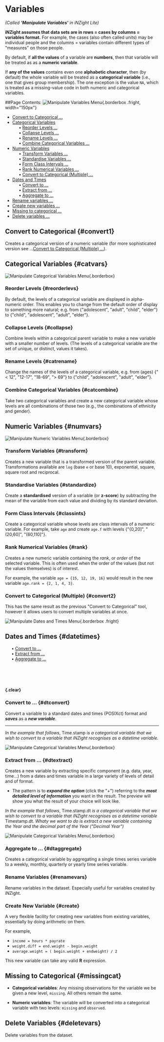 # Variables
_(Called __'Manipulate Variables'__ in iNZight Lite)_

__iNZight assumes that data sets are in rows = cases by columns = variables format.__ For example, the cases (also often called units) may be individual people and the columns = variables contain different types of "measures" on those people.

By default, if __all the values__ of a variable are __numbers__, then that variable will be treated as as a __numeric variable__.

If __any of the values__ contains even one __alphabetic character__, then (by default) the whole variable will be treated as a __categorical variable__ (i.e., one that gives group membership). The one exception is  the value `NA`, which is treated as a missing-value code in both numeric and categorical variables.

##Page Contents:
![Manipulate Variables Menu](../../img/user_guides/interface/4_inzight_menu_variables.png){.borderbox .fright, width="150px"}
* [Convert to Categorical ...](#convert1)
* [Categorical Variables](#catvars)  
&emsp;&ensp;&bull; [Reorder Levels ...](#reorder)   
&emsp;&ensp;&bull; [Collapse Levels ...](#collapse)   
&emsp;&ensp;&bull; [Rename Levels ...](#renamelevs)   
&emsp;&ensp;&bull; [Combine Categorical Variables ...](#catcombine)   
* [Numeric Variables](#numvars)  
&emsp;&ensp;&bull; [Transform Variables ...](#transform)   
&emsp;&ensp;&bull; [Standardise Variables ...](#standardize)   
&emsp;&ensp;&bull; [Form Class Intervals ...](#classints)   
&emsp;&ensp;&bull; [Rank Numerical Variables ...](#rank)   
&emsp;&ensp;&bull; [Convert to Categorical (Multiple) ...](#convert2)   
* [Dates and Times](#datetimes)  
&emsp;&ensp;&bull; [Convert to ...](#dtconvert)   
&emsp;&ensp;&bull; [Extract from ...](#dtextract)   
&emsp;&ensp;&bull; [Aggregate to ...](#dtaggregate) 
* [Rename variables ...](#renamevars)  
* [Create new variables ...](#create)  
* [Missing to categorical ...](#missingcat)  
* [Delete variables ...](#deletevars)  

## Convert to Categorical {#convert1}
Creates a categorical version of a numeric variable (for more sophisticated version see ...[Convert to Categorical (Multiple) ...](#convert2)).


## Categorical Variables     {#catvars}
![Manipulate Categorical Variables Menu](../../img/user_guides/variables/1_menu_categorical.png){.borderbox}

### Reorder Levels {#reorderlevs}
By default, the levels of a categorical variable are displayed in alpha-numeric order. This enables you to change from the default order of display to something more natural; e.g. from {"adolescent", "adult", "child", "elder"} to {"child", "adolescent", "adult", "elder"}.


### Collapse Levels {#collapse}
Combine levels within a categorical parent variable to make a new variable with a smaller number of levels. (The levels of a categorical variable are the set of unique, or distinct, values it takes).

### Rename Levels {#catrename}
Change the names of the levels of a categorical variable, e.g. from (ages) {"< 12", "12-17", "18-69", "> 69"} to {"child", "adolescent", "adult", "elder"}.

### Combine Categorical Variables {#catcombine}
Take two categorical variables and create a new categorical variable whose levels are all combinations of those two (e.g., the combinations of ethnicity and gender).

## Numeric Variables       {#numvars}
![Manipulate Numeric Variables Menu](../../img/user_guides/variables/2_menu_numerical.png){.borderbox}

### Transform Variables {#transform}
Creates a new variable that is a transformed version of the parent variable. Transformations available are `log` (base `e` or base 10), exponential, square, square root and reciprocal.


### Standardise Variables  {#standardize}
Create a __standardised__ version of a variable (or __z-score__) by subtracting the mean of the variable from each value and dividing by its standard deviation.


### Form Class Intervals {#classints}
Create a categorical variable whose levels are class intervals of a numeric variable.
For example, take `age` and create `age.f` with levels {"{0,20]", "(20,60]", "(60,110]"}.


### Rank Numerical Variables  {#rank}
Creates a new numeric variable containing the _rank_, or _order_ of the selected variable.
This is often used when the order of the values (but not the values themselves) is of interest.

For example, the variable `age = {15, 12, 19, 16}` would result in the new variable `age.rank = {2, 1, 4, 3}`.


### Convert to Categorical (Multiple) {#convert2}
This has the same result as the previous "Convert to Categorical" tool, however it allows users to convert multiple variables at once.

![Manipulate Dates and Times Menu](../../img/user_guides/variables/3_menu_dates_and_times.png){.borderbox .fright}
## Dates and Times {#datetimes}
&emsp;&ensp;&bull; [Convert to ...](#dtconvert)  
&emsp;&ensp;&bull; [Extract  from ...](#dtextract)  
&emsp;&ensp;&bull; [Aggregate to ...](#dtaggregate)

<br>  
<br>  
<br>  


#### {.clear}



### Convert to ... {#dtconvert}
Convert a variable to a standard dates and times (POSIXct) format and ___saves___ as a ___new variable___.
___
_In the example that follows_, Time.stamp _is a categorical variable that we wish to convert to a 
variable that iNZight recognises as a datetime variable._

![Manipulate Categorical Variables Menu](../../img/user_guides/variables/dateyear_convert_big_50pc.png){.borderbox}

### Extract from ...  {#dtextract}

Creates a new variable by extracting specific component (e.g. data, year, time...) from a dates and times variable in a large variety of levels of detail and of format.  
* The pattern is to ___expand the option___ (click the "+") referring to the ___most detailed level of information___ you want in the result. The preview will show you what the result of your choice  will look like.

_In the example that follows_, Time.stamp.dt _is a categorical variable that we wish to convert to a 
variable that iNZight recognises as a datetime variable_ Timestamp.dt. _Whaty we want to do is extract a new variable containing the Year and the decimal part of the Year ("Decimal Year")_ 

![Manipulate Categorical Variables Menu](../../img/user_guides/variables/dateyear_extract_big.png){.borderbox}

### Aggregate to ...  {#dtaggregate}

Creates a categorical variable by aggregating a single times series variable to a weekly, monthly, quarterly or yearly time series variable.


### Rename Variables {#renamevars}
Rename variables in the dataset. Especially useful for variables created by iNZight.


### Create New Variable {#create}
A very flexible facility for creating new variables from existing variables, essentially by doing arithmetic on them.

For example,
- `income = hours * payrate`
- `weight.diff = end.weight - begin.weight`
- `average.weight = ( begin.weight + endweight) / 2`

This new variable can take any valid __R__ expression.

## Missing to Categorical {#missingcat}

- __Categorical variables__:
  Any missing observations for the variable we be given a new level, `missing`. All others remain the same.

- __Numeric variables__:
  The variable will be converted into a categorical variable with two levels: `missing` and `observed`.

## Delete Variables {#deletevars}
Delete variables from the dataset.


